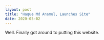 ```yaml
---
layout: post
title: "Haque Md Anamul, Launches Site"
date: 2020-05-02
---
```


Well. Finally got around to putting this website. 

